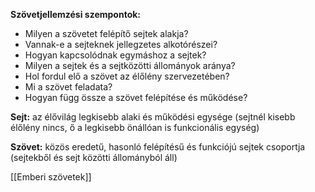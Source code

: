 **Szövetjellemzési szempontok:**
- Milyen a szövetet felépítő sejtek alakja?
- Vannak-e a sejteknek jellegzetes alkotórészei?
- Hogyan kapcsolódnak egymáshoz a sejtek?
- Milyen a sejtek és a sejtközötti állományok aránya?
- Hol fordul elő a szövet az élőlény szervezetében?
- Mi a szövet feladata?
- Hogyan függ össze a szövet felépítése és működése?

**Sejt:** az élővilág legkisebb alaki és működési egysége (sejtnél kisebb élőlény nincs, ő a legkisebb önállóan is funkcionális egység)

**Szövet:** közös eredetű, hasonló felépítésű és funkciójú sejtek csoportja (sejtekből és sejt közötti állományból áll)

[[Emberi szövetek]]
